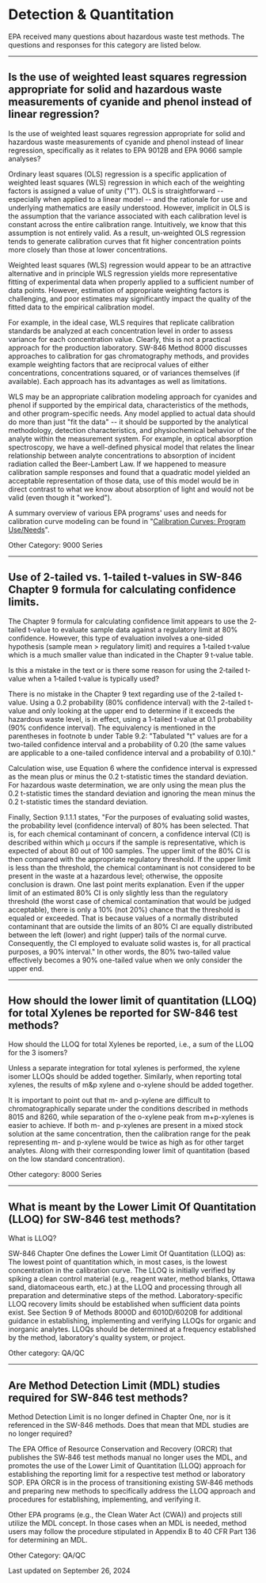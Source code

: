# Detection & Quantitation  

EPA received many questions about hazardous waste test methods. The questions and responses for this category are listed below.

------------------------------------------------------------------------

## Is the use of weighted least squares regression appropriate for solid and hazardous waste measurements of cyanide and phenol instead of linear regression?  

Is the use of weighted least squares regression appropriate for solid
and hazardous waste measurements of cyanide and phenol instead of linear
regression, specifically as it relates to EPA 9012B and EPA 9066 sample
analyses?

Ordinary least squares (OLS) regression is a specific application of
weighted least squares (WLS) regression in which each of the weighting
factors is assigned a value of unity ("1"). OLS is straightforward --
especially when applied to a linear model -- and the rationale for use
and underlying mathematics are easily understood. However, implicit in
OLS is the assumption that the variance associated with each calibration
level is constant across the entire calibration range. Intuitively, we
know that this assumption is not entirely valid. As a result,
un-weighted OLS regression tends to generate calibration curves that fit
higher concentration points more closely than those at lower
concentrations.

Weighted least squares (WLS) regression would appear to be an attractive
alternative and in principle WLS regression yields more representative
fitting of experimental data when properly applied to a sufficient
number of data points. However, estimation of appropriate weighting
factors is challenging, and poor estimates may significantly impact the
quality of the fitted data to the empirical calibration model.

For example, in the ideal case, WLS requires that replicate calibration
standards be analyzed at each concentration level in order to assess
variance for each concentration value. Clearly, this is not a practical
approach for the production laboratory. SW-846 Method 8000 discusses
approaches to calibration for gas chromatography methods, and provides
example weighting factors that are reciprocal values of either
concentrations, concentrations squared, or of variances themselves (if
available). Each approach has its advantages as well as limitations.

WLS may be an appropriate calibration modeling approach for cyanides and
phenol if supported by the empirical data, characteristics of the
methods, and other program-specific needs. Any model applied to actual
data should do more than just "fit the data" -- it should be supported
by the analytical methodology, detection characteristics, and
physiochemical behavior of the analyte within the measurement system.
For example, in optical absorption spectroscopy, we have a well-defined
physical model that relates the linear relationship between analyte
concentrations to absorption of incident radiation called the
Beer-Lambert Law. If we happened to measure calibration sample responses
and found that a quadratic model yielded an acceptable representation of
those data, use of this model would be in direct contrast to what we
know about absorption of light and would not be valid (even though it
"worked").

A summary overview of various EPA programs' uses and needs for
calibration curve modeling can be found in "[Calibration Curves:
Program
Use/Needs](/measurements-modeling/calibration-curves-program-uses-and-needs)".

Other Category: 9000 Series

------------------------------------------------------------------------

## Use of 2-tailed vs. 1-tailed t-values in SW-846 Chapter 9 formula for calculating confidence limits.  

The Chapter 9 formula for calculating confidence limit appears to use
the 2‐tailed t‐value to evaluate sample data against a regulatory limit
at 80% confidence. However, this type of evaluation involves a one‐sided
hypothesis (sample mean \> regulatory limit) and requires a 1‐tailed
t‐value which is a much smaller value than indicated in the Chapter 9
t‐value table.

Is this a mistake in the text or is there some reason for using the
2‐tailed t‐value when a 1‐tailed t‐value is typically used?

There is no mistake in the Chapter 9 text regarding use of the 2-tailed
t-value. Using a 0.2 probability (80% confidence interval) with the
2-tailed t-value and only looking at the upper end to determine if it
exceeds the hazardous waste level, is in effect, using a 1-tailed
t-value at 0.1 probability (90% confidence interval). The equivalency is
mentioned in the parentheses in footnote b under Table 9.2: "Tabulated
"t" values are for a two-tailed confidence interval and a probability
of 0.20 (the same values are applicable to a one-tailed confidence
interval and a probability of 0.10)."

Calculation wise, use Equation 6 where the confidence interval is
expressed as the mean plus or minus the 0.2 t-statistic times the
standard deviation. For hazardous waste determination, we are only using
the mean plus the 0.2 t-statistic times the standard deviation and
ignoring the mean minus the 0.2 t-statistic times the standard
deviation.

Finally, Section 9.1.1.1 states, "For the purposes of evaluating solid
wastes, the probability level (confidence interval) of 80% has been
selected. That is, for each chemical contaminant of concern, a
confidence interval (CI) is described within which μ occurs if the
sample is representative, which is expected of about 80 out of 100
samples. The upper limit of the 80% CI is then compared with the
appropriate regulatory threshold. If the upper limit is less than the
threshold, the chemical contaminant is not considered to be present in
the waste at a hazardous level; otherwise, the opposite conclusion is
drawn. One last point merits explanation. Even if the upper limit of an
estimated 80% CI is only slightly less than the regulatory threshold
(the worst case of chemical contamination that would be judged
acceptable), there is only a 10% (not 20%) chance that the threshold is
equaled or exceeded. That is because values of a normally distributed
contaminant that are outside the limits of an 80% CI are equally
distributed between the left (lower) and right (upper) tails of the
normal curve. Consequently, the CI employed to evaluate solid wastes is,
for all practical purposes, a 90% interval." In other words, the 80%
two-tailed value effectively becomes a 90% one-tailed value when we only
consider the upper end.

------------------------------------------------------------------------

## How should the lower limit of quantitation (LLOQ) for total Xylenes be reported for SW-846 test methods?  

How should the LLOQ for total Xylenes be reported, i.e., a sum of the
LLOQ for the 3 isomers?

Unless a separate integration for total xylenes is performed, the xylene
isomer LLOQs should be added together. Similarly, when reporting total
xylenes, the results of m&p xylene and o-xylene should be added
together.

It is important to point out that m- and p-xylene are difficult to
chromatographically separate under the conditions described in methods
8015 and 8260, while separation of the o-xylene peak from m+p-xylenes is
easier to achieve. If both m- and p-xylenes are present in a mixed stock
solution at the same concentration, then the calibration range for the
peak representing m- and p-xylene would be twice as high as for other
target analytes. Along with their corresponding lower limit of
quantitation (based on the low standard concentration).

Other category: 8000 Series

------------------------------------------------------------------------

## What is meant by the Lower Limit Of Quantitation (LLOQ) for SW-846 test methods?  

What is LLOQ?

SW-846 Chapter One defines the Lower Limit Of Quantitation (LLOQ) as:
The lowest point of quantitation which, in most cases, is the lowest
concentration in the calibration curve. The LLOQ is initially verified
by spiking a clean control material (e.g., reagent water, method blanks,
Ottawa sand, diatomaceous earth, etc.) at the LLOQ and processing
through all preparation and determinative steps of the method.
Laboratory-specific LLOQ recovery limits should be established when
sufficient data points exist. See Section 9 of Methods 8000D and
6010D/6020B for additional guidance in establishing, implementing and
verifying LLOQs for organic and inorganic analytes. LLOQs should be
determined at a frequency established by the method, laboratory's
quality system, or project.

Other category: QA/QC

------------------------------------------------------------------------

## Are Method Detection Limit (MDL) studies required for SW-846 test methods?  

Method Detection Limit is no longer defined in Chapter One, nor is it
referenced in the SW-846 methods. Does that mean that MDL studies are no
longer required?

The EPA Office of Resource Conservation and Recovery (ORCR) that
publishes the SW‐846 test methods manual no longer uses the MDL, and
promotes the use of the Lower Limit of Quantitation (LLOQ) approach for
establishing the reporting limit for a respective test method or
laboratory SOP. EPA ORCR is in the process of transitioning existing
SW‐846 methods and preparing new methods to specifically address the
LLOQ approach and procedures for establishing, implementing, and
verifying it.

Other EPA programs (e.g., the Clean Water Act (CWA)) and projects still
utilize the MDL concept. In those cases when an MDL is needed, method
users may follow the procedure stipulated in Appendix B to 40 CFR Part
136 for determining an MDL.

Other Category: QA/QC

Last updated on September 26, 2024
